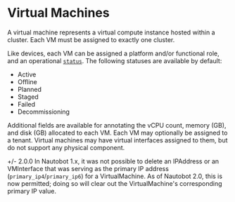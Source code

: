 # Virtual Machines

A virtual machine represents a virtual compute instance hosted within a cluster. Each VM must be assigned to exactly one cluster.

Like devices, each VM can be assigned a platform and/or functional role, and an operational [`status`](../../models/extras/status.md). The following statuses are available by default:

* Active
* Offline
* Planned
* Staged
* Failed
* Decommissioning

Additional fields are available for annotating the vCPU count, memory (GB), and disk (GB) allocated to each VM. Each VM may optionally be assigned to a tenant. Virtual machines may have virtual interfaces assigned to them, but do not support any physical component.

+/- 2.0.0
    In Nautobot 1.x, it was not possible to delete an IPAddress or an VMInterface that was serving as the primary IP address (`primary_ip4`/`primary_ip6`) for a VirtualMachine. As of Nautobot 2.0, this is now permitted; doing so will clear out the VirtualMachine's corresponding primary IP value.

